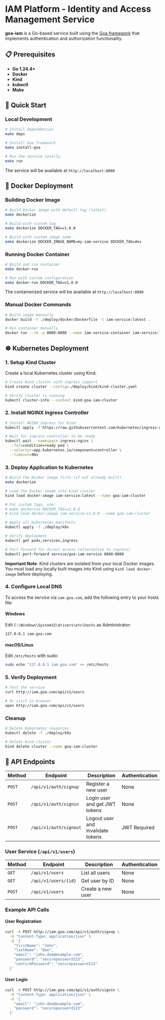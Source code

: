 # IAM Platform - Identity and Access Management Service

**goa-iam** is a Go-based service built using the
[Goa framework](https://goa.design/) that implements authentication and
authorization functionality.

## 📋 Prerequisites

- **Go 1.24.4+**
- **Docker**
- **Kind**
- **kubectl**
- **Make**

## 🚀 Quick Start

### Local Development

```bash
# Install dependencies
make deps

# Install Goa framework
make install-goa

# Run the service locally
make run
```

The service will be available at `http://localhost:8080`

## 🐳 Docker Deployment

### Building Docker Image

```bash
# Build Docker image with default tag (latest)
make dockerize

# Build with custom tag
make dockerize DOCKER_TAG=v1.0.0

# Build with custom image name
make dockerize DOCKER_IMAGE_NAME=my-iam-service DOCKER_TAG=dev
```

### Running Docker Container

```bash
# Build and run container
make docker-run

# Run with custom configuration
make docker-run DOCKER_TAG=v1.0.0
```

The containerized service will be available at `http://localhost:8080`

### Manual Docker Commands

```bash
# Build image manually
docker build -f ./deploy/docker/Dockerfile -t iam-service:latest .

# Run container manually
docker run --rm -p 8080:8080 --name iam-service-container iam-service:latest
```

## ☸️ Kubernetes Deployment

### 1. Setup Kind Cluster

Create a local Kubernetes cluster using Kind:

```bash
# Create Kind cluster with ingress support
kind create cluster --config=./deploy/kind/kind-cluster.yaml

# Verify cluster is running
kubectl cluster-info --context kind-goa-iam-cluster
```

### 2. Install NGINX Ingress Controller

```bash
# Install NGINX Ingress for Kind
kubectl apply -f https://raw.githubusercontent.com/kubernetes/ingress-nginx/main/deploy/static/provider/kind/deploy.yaml

# Wait for ingress controller to be ready
kubectl wait --namespace ingress-nginx \
  --for=condition=ready pod \
  --selector=app.kubernetes.io/component=controller \
  --timeout=90s
```

### 3. Deploy Application to Kubernetes

```bash
# Build the Docker image first (if not already built)
make dockerize

# Load the Docker image into Kind cluster
kind load docker-image iam-service:latest --name goa-iam-cluster

# For custom tags, use:
# make dockerize DOCKER_TAG=v1.0.0
# kind load docker-image iam-service:v1.0.0 --name goa-iam-cluster

# Apply all Kubernetes manifests
kubectl apply -f ./deploy/k8s

# Verify deployment
kubectl get pods,services,ingress

# Port forward for direct access (alternative to ingress)
kubectl port-forward service/goa-iam-service 8080:8080
```

**Important Note**: Kind clusters are isolated from your local Docker images.
You must load any locally built images into Kind using `kind load docker-image`
before deploying.

### 4. Configure Local DNS

To access the service via `iam.goa.com`, add the following entry to your hosts
file:

#### Windows

Edit `C:\Windows\System32\drivers\etc\hosts` as Administrator:

```
127.0.0.1 iam.goa.com
```

#### macOS/Linux

Edit `/etc/hosts` with sudo:

```bash
sudo echo "127.0.0.1 iam.goa.com" >> /etc/hosts
```

### 5. Verify Deployment

```bash
# Test the service
curl http://iam.goa.com/api/v1/users

# Or visit in browser
open http://iam.goa.com/api/v1/users
```

### Cleanup

```bash
# Delete Kubernetes resources
kubectl delete -f ./deploy/k8s

# Delete Kind cluster
kind delete cluster --name goa-iam-cluster
```

## 🔗 API Endpoints

| Method | Endpoint               | Description                       | Authentication |
| ------ | ---------------------- | --------------------------------- | -------------- |
| `POST` | `/api/v1/auth/signup`  | Register a new user               | None           |
| `POST` | `/api/v1/auth/signin`  | Login user and get JWT tokens     | None           |
| `POST` | `/api/v1/auth/signout` | Logout user and invalidate tokens | JWT Required   |

### User Service (`/api/v1/users`)

| Method | Endpoint             | Description       | Authentication |
| ------ | -------------------- | ----------------- | -------------- |
| `GET`  | `/api/v1/users`      | List all users    | None           |
| `GET`  | `/api/v1/users/{id}` | Get user by ID    | None           |
| `POST` | `/api/v1/users`      | Create a new user | None           |

### Example API Calls

#### User Registration

```bash
curl -X POST http://iam.goa.com/api/v1/auth/signup \
  -H "Content-Type: application/json" \
  -d '{
    "firstName": "John",
    "lastName": "Doe",
    "email": "john.doe@example.com",
    "password": "securepassword123",
    "confirmPassword": "securepassword123"
  }'
```

#### User Login

```bash
curl -X POST http://iam.goa.com/api/v1/auth/signin \
  -H "Content-Type: application/json" \
  -d '{
    "email": "john.doe@example.com",
    "password": "securepassword123"
  }'
```
